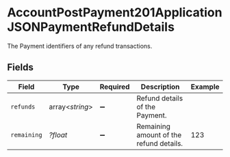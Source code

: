 # AccountPostPayment201ApplicationJSONPaymentRefundDetails

The Payment identifiers of any refund transactions.


## Fields

| Field                                   | Type                                    | Required                                | Description                             | Example                                 |
| --------------------------------------- | --------------------------------------- | --------------------------------------- | --------------------------------------- | --------------------------------------- |
| `refunds`                               | array<*string*>                         | :heavy_minus_sign:                      | Refund details of the Payment.          |                                         |
| `remaining`                             | *?float*                                | :heavy_minus_sign:                      | Remaining amount of the refund details. | 123                                     |